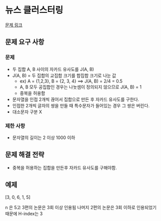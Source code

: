 # 뉴스 클러스터링

[문제 링크](https://school.programmers.co.kr/learn/courses/30/lessons/17677)

## 문제 요구 사항

### 문제

- 두 집합 A, B 사이의 자카드 유사도를 J(A, B)
- J(A, B) = 두 집합의 교집합 크기를 합집합 크기로 나눈 값
  - ex) A = {1,2,3}, B = {2, 3, 4} ==> J(A, B) = 2/4 = 0.5
  - A, B 모두 공집합인 경우는 나눗셈이 정의되지 않으므로 J(A, B) = 1
  - 중복을 허용함
- 문자열을 인접 2개씩 끊어서 집합으로 만든 후 자카드 유사도를 구한다.
- 인접한 2개씩 글자의 쌍을 만들 때 특수문자가 들어있는 경우 그 쌍은 버린다.
- 대소문자 구분 X

### 제한 사항

- 문자열의 길이는 2 이상 1000 이하

## 문제 해결 전략

- 중복을 허용하는 집합을 만든후 자카드 유사도를 구해야함.

## 예제

[3, 0, 6, 1, 5]

n 은 5고 3편의 논문은 3회 이상 인용됨 나머지 2편의 논문은 3회 이하로 인용되었기 때문에 H-index는 3
